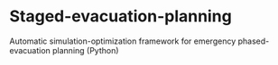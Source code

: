 # Staged-evacuation-planning
Automatic simulation-optimization framework for emergency phased-evacuation planning (Python)
